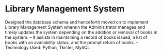 # Library Management System
 Designed the database schema and henceforth moved on to implement Library Management System wherein the Adminis
trator manages and timely updates the system depending on the addition or removal of books in the system.
– It assists in maintaining a record of books issued, a list of books with an availability status, and the prompt return of books.
– Technology Used: Python, Tkinter, MySQL
